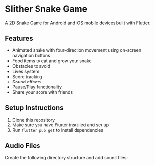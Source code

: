 # Slither Snake Game

A 2D Snake Game for Android and iOS mobile devices built with Flutter.

## Features

- Animated snake with four-direction movement using on-screen navigation buttons
- Food items to eat and grow your snake
- Obstacles to avoid
- Lives system
- Score tracking
- Sound effects
- Pause/Play functionality
- Share your score with friends

## Setup Instructions

1. Clone this repository
2. Make sure you have Flutter installed and set up
3. Run `flutter pub get` to install dependencies

## Audio Files

Create the following directory structure and add sound files:

